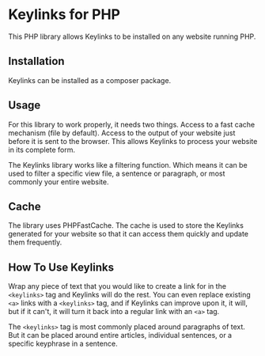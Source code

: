 Keylinks for PHP
===========================================

This PHP library allows Keylinks to be installed on any website running PHP.

## Installation ##

Keylinks can be installed as a composer package.

## Usage ##

For this library to work properly, it needs two things. Access to a fast cache mechanism (file by default). Access to the output of your website just before it is sent to the browser. This allows Keylinks to process your website in its complete form.

The Keylinks library works like a filtering function. Which means it can be used to filter a specific view file, a sentence or paragraph, or most commonly your entire website.

## Cache ##

The library uses PHPFastCache. The cache is used to store the Keylinks generated for your website so that it can access them quickly and update them frequently.

## How To Use Keylinks ##

Wrap any piece of text that you would like to create a link for in the ```<keylinks>``` tag and Keylinks will do the rest. You can even replace existing ```<a>``` links with a ```<keylinks>``` tag, and if Keylinks can improve upon it, it will, but if it can't, it will turn it back into a regular link with an ```<a>``` tag.

The ```<keylinks>``` tag is most commonly placed around paragraphs of text. But it can be placed around entire articles, individual sentences, or a specific keyphrase in a sentence.